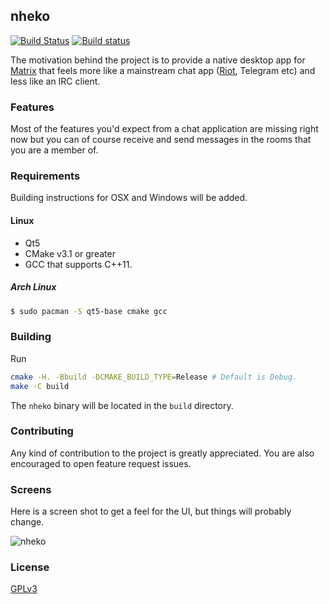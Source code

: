 nheko
----
[![Build Status](https://travis-ci.org/mujx/nheko.svg?branch=master)](https://travis-ci.org/mujx/nheko) [![Build status](https://ci.appveyor.com/api/projects/status/07qrqbfylsg4hw2h/branch/master?svg=true)](https://ci.appveyor.com/project/mujx/nheko/branch/master)

The motivation behind the project is to provide a native desktop app for [Matrix] that
feels more like a mainstream chat app ([Riot], Telegram etc) and less like an IRC client.

### Features

Most of the features you'd expect from a chat application are missing right now
but you can of course receive and send messages in the rooms that you are a member of.

### Requirements

Building instructions for OSX and Windows will be added.

#### Linux

- Qt5
- CMake v3.1 or greater
- GCC that supports C++11.

##### Arch Linux

```bash
$ sudo pacman -S qt5-base cmake gcc
```

### Building

Run

```bash
cmake -H. -Bbuild -DCMAKE_BUILD_TYPE=Release # Default is Debug.
make -C build
```

The `nheko` binary will be located in the `build` directory.

### Contributing

Any kind of contribution to the project is greatly appreciated. You are also
encouraged to open feature request issues.

### Screens

Here is a screen shot to get a feel for the UI, but things will probably change.

![nheko](https://dl.dropboxusercontent.com/s/u6rsx8rsp1u2sko/screen.png)


### License

[GPLv3]

[Matrix]:https://matrix.org
[Riot]:https://riot.im
[GPLv3]:https://www.gnu.org/licenses/gpl-3.0.en.html

